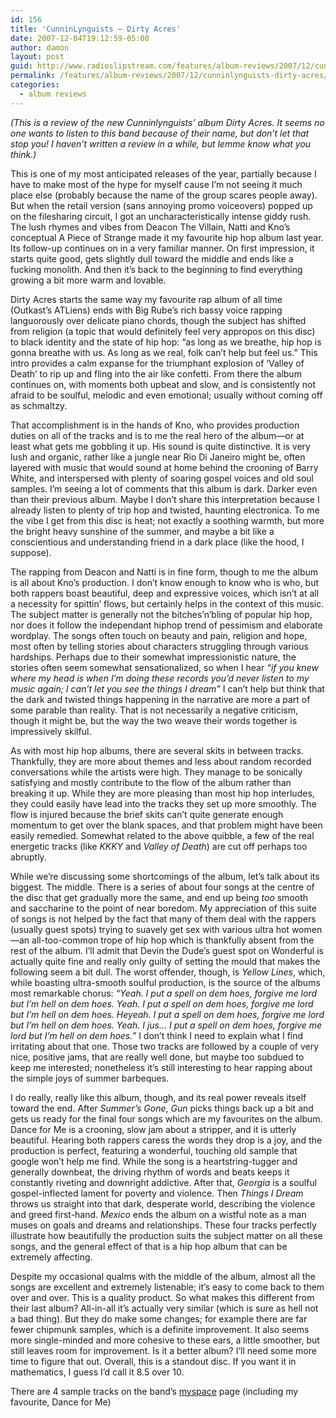 ```yaml
---
id: 156
title: 'CunninLynguists – Dirty Acres'
date: 2007-12-04T19:12:59-05:00
author: damon
layout: post
guid: http://www.radioslipstream.com/features/album-reviews/2007/12/cunninlynguists-dirty-acres/
permalink: /features/album-reviews/2007/12/cunninlynguists-dirty-acres/
categories:
  - album reviews
---
```

_(This is a review of the new Cunninlynguists’ album Dirty Acres. It seems no one wants to listen to this band because of their name, but don’t let that stop you! I haven’t written a review in a while, but lemme know what you think.)_

<!--more-->

  
This is one of my most anticipated releases of the year, partially because I have to make most of the hype for myself cause I’m not seeing it much place else (probably because the name of the group scares people away). But when the retail version (sans annoying promo voiceovers) popped up on the filesharing circuit, I got an uncharacteristically intense giddy rush. The lush rhymes and vibes from Deacon The Villain, Natti and Kno’s conceptual A Piece of Strange made it my favourite hip hop album last year. Its follow-up continues on in a very familiar manner. On first impression, it starts quite good, gets slightly dull toward the middle and ends like a fucking monolith. And then it’s back to the beginning to find everything growing a bit more warm and lovable.

Dirty Acres starts the same way my favourite rap album of all time (Outkast’s ATLiens) ends with Big Rube’s rich bassy voice rapping languorously over delicate piano chords, though the subject has shifted from religion (a topic that would definitely feel very appropos on this disc) to black identity and the state of hip hop: &#8220;as long as we breathe, hip hop is gonna breathe with us. As long as we real, folk can’t help but feel us.&#8221; This intro provides a calm expanse for the triumphant explosion of &#8216;Valley of Death’ to rip up and fling into the air like confetti. From there the album continues on, with moments both upbeat and slow, and is consistently not afraid to be soulful, melodic and even emotional; usually without coming off as schmaltzy.

That accomplishment is in the hands of Kno, who provides production duties on all of the tracks and is to me the real hero of the album—or at least what gets me gobbling it up. His sound is quite distinctive. It is very lush and organic, rather like a jungle near Rio Di Janeiro might be, often layered with music that would sound at home behind the crooning of Barry White, and interspersed with plenty of soaring gospel voices and old soul samples. I’m seeing a lot of comments that this album is dark. Darker even than their previous album. Maybe I don’t share this interpretation because I already listen to plenty of trip hop and twisted, haunting electronica. To me the vibe I get from this disc is heat; not exactly a soothing warmth, but more the bright heavy sunshine of the summer, and maybe a bit like a conscientious and understanding friend in a dark place (like the hood, I suppose).

The rapping from Deacon and Natti is in fine form, though to me the album is all about Kno’s production. I don’t know enough to know who is who, but both rappers boast beautiful, deep and expressive voices, which isn’t at all a necessity for spittin’ flows, but certainly helps in the context of this music. The subject matter is generally not the bitches’n’bling of popular hip hop, nor does it follow the independant hiphop trend of pessimism and elaborate wordplay. The songs often touch on beauty and pain, religion and hope, most often by telling stories about characters struggling through various hardships. Perhaps due to their somewhat impressionistic nature, the stories often seem somewhat sensationalized, so when I hear _&#8220;if you knew where my head is when I’m doing these records you’d never listen to my music again; I can’t let you see the things I dream&#8221;_ I can’t help but think that the dark and twisted things happening in the narrative are more a part of some parable than reality. That is not necessarily a negative criticism, though it might be, but the way the two weave their words together is impressively skilful.

As with most hip hop albums, there are several skits in between tracks. Thankfully, they are more about themes and less about random recorded conversations while the artists were high. They manage to be sonically satisfying and mostly contribute to the flow of the album rather than breaking it up. While they are more pleasing than most hip hop interludes, they could easily have lead into the tracks they set up more smoothly. The flow is injured because the brief skits can’t quite generate enough momentum to get over the blank spaces, and that problem might have been easily remedied. Somewhat related to the above quibble, a few of the real energetic tracks (like _KKKY_ and _Valley of Death_) are cut off perhaps too abruptly.

While we’re discussing some shortcomings of the album, let’s talk about its biggest. The middle. There is a series of about four songs at the centre of the disc that get gradually more the same, and end up being _too_ smooth and saccharine to the point of near boredom. My appreciation of this suite of songs is not helped by the fact that many of them deal with the rappers (usually guest spots) trying to suavely get sex with various ultra hot women—an all-too-common trope of hip hop which is thankfully absent from the rest of the album. I’ll admit that Devin the Dude’s guest spot on Wonderful is actually quite fine and really only guilty of setting the mould that makes the following seem a bit dull. The worst offender, though, is _Yellow Lines_, which, while boasting ultra-smooth soulful production, is the source of the albums most remarkable chorus:  _“Yeah. I put a spell on dem hoes, forgive me lord but I’m hell on dem hoes. Yeah. I put a spell on dem hoes, forgive me lord but I’m hell on dem hoes. Heyeah. I put a spell on dem hoes, forgive me lord but I’m hell on dem hoes. Yeah. I jus… I put a spell on dem hoes, forgive me lord but I’m hell on dem hoes.”_ I don’t think I need to explain what I find irritating about that one. Those two tracks are followed by a couple of very nice, positive jams, that are really well done, but maybe too subdued to keep me interested; nonetheless it’s still interesting to hear rapping about the simple joys of summer barbeques.

I do really, really like this album, though, and its real power reveals itself toward the end. After _Summer’s Gone_, _Gun_ picks things back up a bit and gets us ready for the final four songs which are my favourites on the album. Dance for Me is a crooning, slow jam about a stripper, and it is utterly beautiful. Hearing both rappers caress the words they drop is a joy, and the production is perfect, featuring a wonderful, touching old sample that google won’t help me find. While the song is a heartstring-tugger and generally downbeat, the driving rhythm of words and beats keeps it constantly riveting and downright addictive. After that, _Georgia_ is a soulful gospel-inflected lament for poverty and violence. Then _Things I Dream_ throws us straight into that dark, desperate world, describing the violence and greed first-hand. _Mexico_ ends the album on a wistful note as a man muses on goals and dreams and relationships. These four tracks perfectly illustrate how beautifully the production suits the subject matter on all these songs, and the general effect of that is a hip hop album that can be extremely affecting.

Despite my occasional qualms with the middle of the album, almost all the songs are excellent and extremely listenable; it’s easy to come back to them over and over. This is a quality product. So what makes this different from their last album? All-in-all it’s actually very similar (which is sure as hell not a bad thing). But they do make some changes; for example there are far fewer chipmunk samples, which is a definite improvement. It also seems more single-minded and more cohesive to these ears, a little smoother, but still leaves room for improvement. Is it a better album? I’ll need some more time to figure that out. Overall, this is a standout disc. If you want it in mathematics, I guess I’d call it 8.5 over 10.

There are 4 sample tracks on the band’s [myspace](http://www.myspace.com/cunninlynguists) page (including my favourite, Dance for Me)